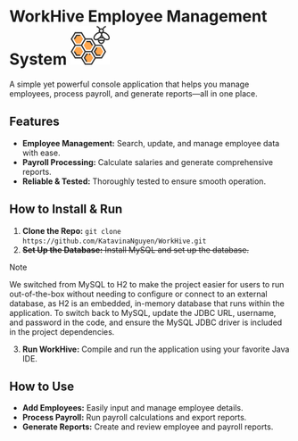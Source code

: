 # WorkHive Employee Management System <img src="src/main/java/icon/honeycomb_656353.png" width="70">
A simple yet powerful console application that helps you manage employees, process payroll, and generate reports—all in one place.

## Features 
+ **Employee Management:** Search, update, and manage employee data with ease.
+ **Payroll Processing:** Calculate salaries and generate comprehensive reports.
+ **Reliable & Tested:** Thoroughly tested to ensure smooth operation.

## How to Install & Run
1. **Clone the Repo:** `git clone https://github.com/KatavinaNguyen/WorkHive.git`
2. ~~**Set Up the Database:** Install MySQL and set up the database.~~

> [!NOTE]
> We switched from MySQL to H2 to make the project easier for users to run out-of-the-box without needing to configure or connect to an external database, as H2 is an embedded, in-memory database that runs within the application.
> To switch back to MySQL, update the JDBC URL, username, and password in the code, and ensure the MySQL JDBC driver is included in the project dependencies.

3. **Run WorkHive:** Compile and run the application using your favorite Java IDE. 

## How to Use 
+ **Add Employees:** Easily input and manage employee details.
+ **Process Payroll:** Run payroll calculations and export reports.
+ **Generate Reports:** Create and review employee and payroll reports.
